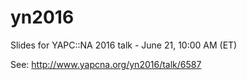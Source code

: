 # yn2016

Slides for YAPC::NA 2016 talk - June 21, 10:00 AM (ET)

See: http://www.yapcna.org/yn2016/talk/6587
